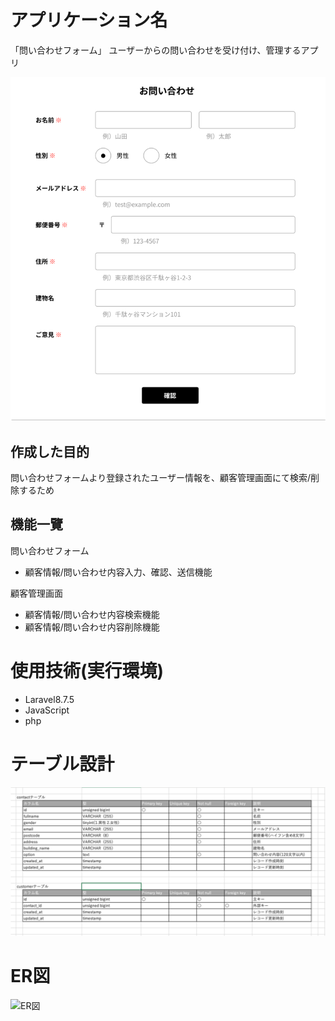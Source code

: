 # アプリケーション名
「問い合わせフォーム」  ユーザーからの問い合わせを受け付け、管理するアプリ

![トップページ](./contact-form.png)

## 作成した目的
問い合わせフォームより登録されたユーザー情報を、顧客管理画面にて検索/削除するため

## 機能一覽
問い合わせフォーム
- 顧客情報/問い合わせ内容入力、確認、送信機能
  
顧客管理画面
- 顧客情報/問い合わせ内容検索機能
- 顧客情報/問い合わせ内容削除機能

# 使用技術(実行環境)
- Laravel8.7.5
- JavaScript
- php

# テーブル設計

![テーブル設計](./table.png)

# ER図

![ER図](./ER図.png)
